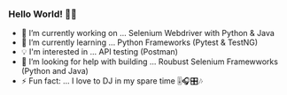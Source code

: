 ### Hello World! 👋🏽

- 🔭 I’m currently working on ... Selenium Webdriver with Python & Java
- 🌱 I’m currently learning ... Python Frameworks (Pytest & TestNG)
- 💡 I'm interested in ... API testing (Postman)
- 🤔 I’m looking for help with building ... Roubust Selenium Framewworks (Python and Java)
- ⚡ Fun fact: ... I love to DJ in my spare time 🎚️🎧🎛️🎶
